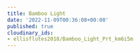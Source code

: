 ```yaml
---
title: Bamboo Light
date: '2022-11-09T00:36:08+00:00'
published: true
cloudinary_ids:
- ellisflutes2018/Bamboo_Light_Prt_km6i5m
---
```


